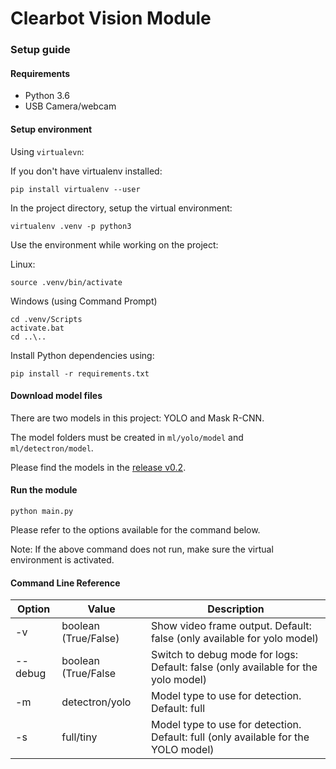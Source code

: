 # Clearbot Vision Module

### Setup guide

#### Requirements

- Python 3.6
- USB Camera/webcam

#### Setup environment

Using `virtualevn`:

If you don't have virtualenv installed:

```shell
pip install virtualenv --user
```

In the project directory, setup the virtual environment:

```shell
virtualenv .venv -p python3
```

Use the environment while working on the project:

Linux:

```shell
source .venv/bin/activate
```

Windows (using Command Prompt)

```shell
cd .venv/Scripts
activate.bat
cd ..\..
```

Install Python dependencies using:

```shell
pip install -r requirements.txt
```

#### Download model files

There are two models in this project: YOLO and Mask R-CNN.

The model folders must be created in `ml/yolo/model` and `ml/detectron/model`.

Please find the models in the [release v0.2](https://github.com/clearbothk/clearbotvision/releases/tag/0.2).

#### Run the module

```shell
python main.py
```

Please refer to the options available for the command below.

Note: If the above command does not run, make sure the virtual environment is activated.

#### Command Line Reference

| Option  | Value                | Description                                                                        |
| ------- | -------------------- | ---------------------------------------------------------------------------------- |
| -v      | boolean (True/False) | Show video frame output. Default: false (only available for yolo model)            |
| --debug | boolean (True/False  | Switch to debug mode for logs: Default: false (only available for the yolo model)  |
| -m      | detectron/yolo       | Model type to use for detection. Default: full                                     |
| -s      | full/tiny            | Model type to use for detection. Default: full (only available for the YOLO model) |
